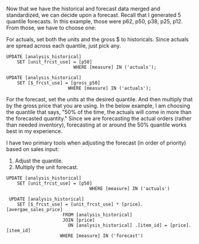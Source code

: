 Now that we have the historical and forecast data merged and standardized, we can decide upon a forecast. Recall that I generated 5 quantile forecasts. In this example, those were p62, p50, p38, p25, p12. From those, we have to choose one:  

For actuals, set both the units and the gross $ to historicals. Since actuals are spread across each quantile, just pick any.  

```
UPDATE [analysis_historical] 
	SET [unit_frcst_use] = [p50]
                         WHERE [measure] IN ('actuals');
             
UPDATE [analysis_historical] 
	SET [$_frcst_use] = [gross_p50]
                       WHERE [measure] IN ('actuals');
```
For the forecast, set the units at the desired quantile. And then multiply that by the gross price that you are using. In the below example, I am choosing the quantile that says, "50% of the time, the actuals will come in more than the forecasted quantity." Since we are forecasting the actual orders (rather than needed inventory), forecasting at or around the 50% quantile works best in my experience.

I have two primary tools when adjusting the forecast (in order of priority) based on sales input:  
1. Adjust the quantile.  
2. Multiply the unit forecast.

```
UPDATE [analysis_historical] 
	SET [unit_frcst_use] = [p50]
                               WHERE [measure] IN ('actuals')

 UPDATE [analysis_historical] 
	SET [$_frcst_use] = [unit_frcst_use] * [price].[avergae_sales_price]
					 FROM [analysis_historical] 
					 JOIN [price]
					   ON [analysis_historical] .[item_id] = [price].[item_id]
					WHERE [measure] IN ('forecast')
```
